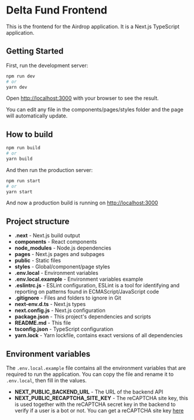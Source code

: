 # Delta Fund Frontend

This is the frontend for the Airdrop application. It is a Next.js TypeScript application.

## Getting Started

First, run the development server:

```bash
npm run dev
# or
yarn dev
```

Open [http://localhost:3000](http://localhost:3000) with your browser to see the result.

You can edit any file in the components/pages/styles folder and the page will automatically update.

## How to build

```bash
npm run build
# or
yarn build
```

And then run the production server:

```bash
npm run start
# or
yarn start
```

And now a production build is running on [http://localhost:3000](http://localhost:3000)

## Project structure

- **.next** - Next.js build output
- **components** - React components
- **node_modules** - Node.js dependencies
- **pages** - Next.js pages and subpages
- **public** - Static files
- **styles** - Global/component/page styles
- **.env.local** - Environment variables
- **.env.local.example** - Environment variables example
- **.eslintrc.js** - ESLint configuration, ESLint is a tool for identifying and reporting on patterns found in ECMAScript/JavaScript code
- **.gitignore** - Files and folders to ignore in Git
- **next-env.d.ts** - Next.js types
- **next.config.js** - Next.js configuration
- **package.json** - This project's dependencies and scripts
- **README.md** - This file
- **tsconfig.json** - TypeScript configuration
- **yarn.lock** - Yarn lockfile, contains exact versions of all dependencies

## Environment variables

The `.env.local.example` file contains all the environment variables that are required to run the application. You can copy the file and rename it to `.env.local`, then fill in the values.

- **NEXT_PUBLIC_BACKEND_URL** - The URL of the backend API
- **NEXT_PUBLIC_RECAPTCHA_SITE_KEY** - The reCAPTCHA site key, this is used together with the reCAPTCHA secret key in the backend to verify if a user is a bot or not. You can get a reCAPTCHA site key [here](https://www.google.com/recaptcha/admin/create)
